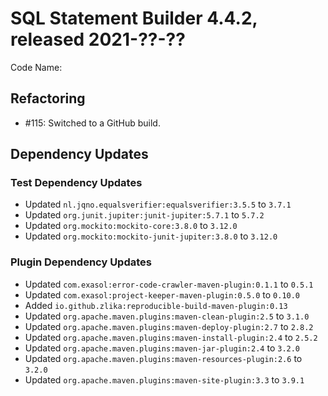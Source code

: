 # SQL Statement Builder 4.4.2, released 2021-??-??

Code Name: 

## Refactoring

* #115: Switched to a GitHub build.

## Dependency Updates

### Test Dependency Updates

* Updated `nl.jqno.equalsverifier:equalsverifier:3.5.5` to `3.7.1`
* Updated `org.junit.jupiter:junit-jupiter:5.7.1` to `5.7.2`
* Updated `org.mockito:mockito-core:3.8.0` to `3.12.0`
* Updated `org.mockito:mockito-junit-jupiter:3.8.0` to `3.12.0`

### Plugin Dependency Updates

* Updated `com.exasol:error-code-crawler-maven-plugin:0.1.1` to `0.5.1`
* Updated `com.exasol:project-keeper-maven-plugin:0.5.0` to `0.10.0`
* Added `io.github.zlika:reproducible-build-maven-plugin:0.13`
* Updated `org.apache.maven.plugins:maven-clean-plugin:2.5` to `3.1.0`
* Updated `org.apache.maven.plugins:maven-deploy-plugin:2.7` to `2.8.2`
* Updated `org.apache.maven.plugins:maven-install-plugin:2.4` to `2.5.2`
* Updated `org.apache.maven.plugins:maven-jar-plugin:2.4` to `3.2.0`
* Updated `org.apache.maven.plugins:maven-resources-plugin:2.6` to `3.2.0`
* Updated `org.apache.maven.plugins:maven-site-plugin:3.3` to `3.9.1`
